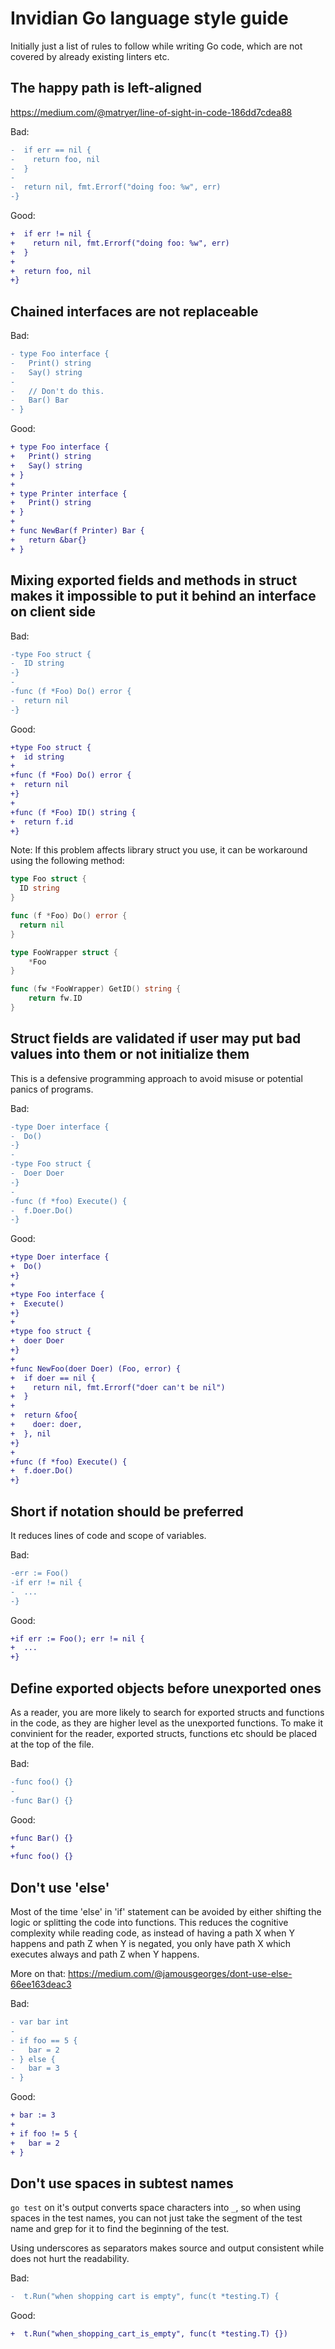# Invidian Go language style guide

Initially just a list of rules to follow while writing Go code, which are not covered
by already existing linters etc.

## The happy path is left-aligned

https://medium.com/@matryer/line-of-sight-in-code-186dd7cdea88

Bad:

```diff
-  if err == nil {
-    return foo, nil
-  }
-
-  return nil, fmt.Errorf("doing foo: %w", err)
-}
```

Good:

```diff
+  if err != nil {
+    return nil, fmt.Errorf("doing foo: %w", err)
+  }
+
+  return foo, nil
+}
```

## Chained interfaces are not replaceable

Bad:

```diff
- type Foo interface {
-   Print() string
- 	Say() string
-
-   // Don't do this.
-   Bar() Bar
- }

```

Good:

```diff
+ type Foo interface {
+   Print() string
+   Say() string
+ }
+
+ type Printer interface {
+   Print() string
+ }
+
+ func NewBar(f Printer) Bar {
+   return &bar{}
+ }
```

## Mixing exported fields and methods in struct makes it impossible to put it behind an interface on client side

Bad:

```diff
-type Foo struct {
-  ID string
-}
-
-func (f *Foo) Do() error {
-  return nil
-}
```

Good:

```diff
+type Foo struct {
+  id string
+
+func (f *Foo) Do() error {
+  return nil
+}
+
+func (f *Foo) ID() string {
+  return f.id
+}
```

Note: If this problem affects library struct you use, it can be workaround using the following method:

```go
type Foo struct {
  ID string
}

func (f *Foo) Do() error {
  return nil
}

type FooWrapper struct {
	*Foo
}

func (fw *FooWrapper) GetID() string {
	return fw.ID
}
```

## Struct fields are validated if user may put bad values into them or not initialize them

This is a defensive programming approach to avoid misuse or potential panics of programs.

Bad:

```diff
-type Doer interface {
-  Do()
-}
-
-type Foo struct {
-  Doer Doer
-}
-
-func (f *foo) Execute() {
-  f.Doer.Do()
-}
```

Good:

```diff
+type Doer interface {
+  Do()
+}
+
+type Foo interface {
+  Execute()
+}
+
+type foo struct {
+  doer Doer
+}
+
+func NewFoo(doer Doer) (Foo, error) {
+  if doer == nil {
+    return nil, fmt.Errorf("doer can't be nil")
+  }
+
+  return &foo{
+    doer: doer,
+  }, nil
+}
+
+func (f *foo) Execute() {
+  f.doer.Do()
+}
```

## Short if notation should be preferred

It reduces lines of code and scope of variables.

Bad:

```diff
-err := Foo()
-if err != nil {
-  ...
-}
```

Good:

```diff
+if err := Foo(); err != nil {
+  ...
+}
```

## Define exported objects before unexported ones

As a reader, you are more likely to search for exported structs and functions in the code,
as they are higher level as the unexported functions. To make it convinient for the reader,
exported structs, functions etc should be placed at the top of the file.

Bad:

```diff
-func foo() {}
-
-func Bar() {}
```

Good:

```diff
+func Bar() {}
+
+func foo() {}
```

## Don't use 'else'

Most of the time 'else' in 'if' statement can be avoided by either shifting the logic or splitting
the code into functions. This reduces the cognitive complexity while reading code, as instead of
having a path X when Y happens and path Z when Y is negated, you only have path X which executes always
and path Z when Y happens.

More on that: https://medium.com/@jamousgeorges/dont-use-else-66ee163deac3

Bad:

```diff
- var bar int
-
- if foo == 5 {
-   bar = 2
- } else {
-   bar = 3
- }
```

Good:

```diff
+ bar := 3
+
+ if foo != 5 {
+   bar = 2
+ }
```

## Don't use spaces in subtest names

`go test` on it's output converts space characters into `_`, so when using spaces in the test names,
you can not just take the segment of the test name and grep for it to find the beginning of the test.

Using underscores as separators makes source and output consistent while does not hurt the readability.

Bad:
```diff
-  t.Run("when shopping cart is empty", func(t *testing.T) {
```

Good:

```diff
+  t.Run("when_shopping_cart_is_empty", func(t *testing.T) {})
```
